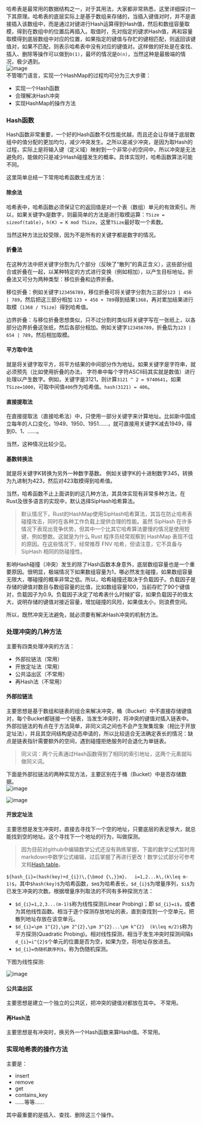 哈希表是最常用的数据结构之一，对于其用法，大家都非常熟悉，这里详细探讨一下其原理。哈希表的底层实际上是基于数组来存储的，当插入键值对时，并不是直接插入该数组中，而是通过对键进行Hash运算得到Hash值，然后和数组容量取模，得到在数组中的位置后再插入。取值时，先对指定的键求Hash值，再和容量取模得到底层数组中对应的位置，如果指定的键值与存贮的键相匹配，则返回该键值对，如果不匹配，则表示哈希表中没有对应的键值对。这样做的好处是在查找、插入、删除等操作可以做到`O(1)`，最坏的情况是`O(n)`，当然这种是最极端的情况，极少遇到。    
![image](https://upload.wikimedia.org/wikipedia/commons/thumb/7/7d/Hash_table_3_1_1_0_1_0_0_SP.svg/315px-Hash_table_3_1_1_0_1_0_0_SP.svg.png)      
不管哪门语言，实现一个HashMap的过程均可分为三大步骤：
- 实现一个Hash函数
- 合理解决Hash冲突
- 实现HashMap的操作方法

### Hash函数
Hash函数非常重要，一个好的Hash函数不仅性能优越，而且还会让存储于底层数组中的值分配的更加均匀，减少冲突发生。之所以是减少冲突，是因为取Hash的过程，实际上是将输入键（定义域）映射到一个非常小的空间中，所以冲突是无法避免的，能做的只是减少Hash碰撞发生的概率。具体实现时，哈希函数算法可能不同。

这里简单总结一下常用哈希函数生成方法：

#### 除余法 
哈希表中，哈希函数必须保证它的返回值是对一个表（数组）单元的有效索引。所以，如果关键字`K`是数字，则最简单的方法是进行取模运算：`TSize = sizeof(table)`，`h(K) = K mod TSize`，这里`TSize`最好取一个素数。

当然这种方法比较受限，因为不是所有的关键字都是数字的情况。

#### 折叠法
在这种方法中把关键字分割为几个部分（反映了“散列”的真正含义），这些部分组合或折叠在一起，以某种特定的方式进行变换（例如相加），以产生目标地址。折叠法又可分为两种类型：移位折叠和边界折叠。

移位折叠：例如关键字`123456789`，移位折叠可将关键字分割为三部分`123 | 456 | 789`，然后把这三部分相加 `123 + 456 + 789`得到结果`1368`，再对累加结果进行取模（`1368 / TSize`）得到哈希值。

边界折叠：与移位折叠思想类似，只不过分割时类似将关键字写在一张纸上，以各部分边界折叠这张纸，然后各部分相加。例如关键字`123456789`，折叠后为`123 | 654 | 789`，然后相加取模。

#### 平方取中法
就是将关键字取平方，将平方结果的中间部分作为地址。如果关键字是字符串，就必须预先（比如使用折叠的办法， 字符串中每个字符ASCII码其实就是数值）进行处理以产生数字。例如，关键字是3121，则计算`3121 ^ 2 = 9740641`，如果`TSize=1000`，可取中间值`406`作为哈希值。`hash(3121) = 406`。

#### 直接提取法
在直接提取法（直接哈希法）中，只使用一部分关键字来计算地址。比如新中国成立每年的人口变化，1949、1950、1951......，就可直接用关键字K减去1949，得到0、1、......。

当然，这种情况比较少见。

#### 基数转换法
就是将关键字K转换为另外一种数字基数。 例如关键字K的十进制数字345，转换为九进制为423，然后对423取模得到哈希值。



当然，哈希函数不止上面讲到的这几种方法，其具体实现有非常多种方法，在Rust及很多语言的实现中，默认选择SipHash哈希算法。

>默认情况下，Rust的HashMap使用SipHash哈希算法，其旨在防止哈希表碰撞攻击，同时在各种工作负载上提供合理的性能。虽然 SipHash 在许多情况下表现出竞争优势，但其中一个比其它哈希算法要慢的情况是使用短键，例如整数。这就是为什么 Rust 程序员经常观察到 HashMap 表现不佳的原因。在这些情况下，经常推荐 FNV 哈希，但请注意，它不具备与 SipHash 相同的防碰撞性。

影响Hash碰撞（冲突）发生的除了Hash函数本身意外，底层数组容量也是一个重要原因。很明显，极端情况下如果数组容量为1，哪必然发生碰撞，如果数组容量无限大，哪碰撞的概率非常之低。所以，哈希碰撞还取决于负载因子。负载因子是存储的键值对数目与数组容量的比值，比如数组容量100，当前存贮了90个键值对，负载因子为0.9。负载因子决定了哈希表什么时候扩容，如果负载因子的值太大，说明存储的键值对接近容量，增加碰撞的风险，如果值太小，则浪费空间。

所以，既然冲突无法避免，就必须要有解决Hash冲突的机制方法。

### 处理冲突的几种方法
主要有四类处理冲突的方法：
- 外部拉链法（常用）
- 开放定址法（常用）
- 公共溢出区（不常用）
- 再Hash法（不常用）

#### 外部拉链法
主要思想是基于数组和链表的组合来解决冲突，桶（Bucket）中不直接存储键值对，每个Bucket都链接一个链表，当发生冲突时，将冲突的键值对插入链表中。外部拉链法的有点在于方法简单，非同义词之间也不会产生聚集现象（相比于开放定址法），并且其空间结构是动态申请的，所以比较适合无法确定表长的情况：缺点是链表指针需要额外的空间，遇到碰撞拒绝服务时会退化为单链表。
> 同义词：两个元素通过Hash函数得到了相同的索引地址，这两个元素就叫做同义词。

下面是外部拉链法的两种实现方法，主要区别在于桶（Bucket）中是否存储数据。        
![image](https://upload.wikimedia.org/wikipedia/commons/thumb/d/d0/Hash_table_5_0_1_1_1_1_1_LL.svg/450px-Hash_table_5_0_1_1_1_1_1_LL.svg.png)

![image](https://upload.wikimedia.org/wikipedia/commons/thumb/5/5a/Hash_table_5_0_1_1_1_1_0_LL.svg/500px-Hash_table_5_0_1_1_1_1_0_LL.svg.png)

#### 开放定址法
主要思想是发生冲突时，直接去寻找下一个空的地址，只要底层的表足够大，就总能找到空的地址。这个寻找下一个地址的行为，叫做探测。 

>因为目前对github中编辑数学公式还没有熟练掌握，下面的数学公式暂时用markdown中数学公式编辑，过后掌握了再进行更改！数学公式部分可参考文档[Hash table](https://en.wikipedia.org/wiki/Hash_table)。

`${hash_{i}=(hash(key)+d_{i})\,{\bmod {\,}}m}，  i=1,2...k\,(k\leq m-1)$`，其中`$hash(key)$`为哈希函数，`$m$`为哈希表长，`$d_{i}$`为增量序列，`$i$`为已发生冲突的次数。根据增量序列取法的不同有多种探测方法：
- `$d_{i}=1,2,3...(m-1)$`称为线性探测(Linear Probing)；即 `$d_{i}=i$`，或者为其他线性函数。相当于逐个探测存放地址的表，直到查找到一个空单元，把散列地址存放在该空单元。
- `$d_{i}=\pm 1^{2},\pm 2^{2},\pm 3^{2}...\pm k^{2}  (k\leq m/2)$`称为平方探测(Quadratic Probing)。相对线性探测，相当于发生冲突时探测间隔`$ d_{i}=i^{2}$`个单元的位置是否为空，如果为空，将地址存放进去。
- `$d_{i}=伪随机数序列$`，称为伪随机探测。

下图为线性探测:

![image](https://upload.wikimedia.org/wikipedia/commons/thumb/b/bf/Hash_table_5_0_1_1_1_1_0_SP.svg/380px-Hash_table_5_0_1_1_1_1_0_SP.svg.png)

#### 公共溢出区
主要思想是建立一个独立的公共区，把冲突的键值对都放在其中。 不常用。
#### 再Hash法
主要思想是有冲突时，换另外一个Hash函数来算Hash值。不常用。

### 实现哈希表的操作方法
主要是：
- insert
- remove
- get
- contains_key
- ......等等......

其中最重要的是插入、查找、删除这三个操作。